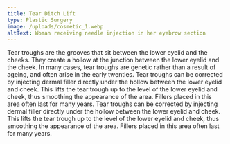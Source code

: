 ```yaml
---
title: Tear Ditch Lift
type: Plastic Surgery
image: /uploads/cosmetic_1.webp
altText: Woman receiving needle injection in her eyebrow section
---
```

Tear troughs are the grooves that sit between the lower eyelid and the cheeks. They create a hollow at the junction between the lower eyelid and the cheek. In many cases, tear troughs are genetic rather than a result of ageing, and often arise in the early twenties. Tear troughs can be corrected by injecting dermal filler directly under the hollow between the lower eyelid and cheek. This lifts the tear trough up to the level of the lower eyelid and cheek, thus smoothing the appearance of the area. Fillers placed in this area often last for many years. Tear troughs can be corrected by injecting dermal filler directly under the hollow between the lower eyelid and cheek. This lifts the tear trough up to the level of the lower eyelid and cheek, thus smoothing the appearance of the area. Fillers placed in this area often last for many years.